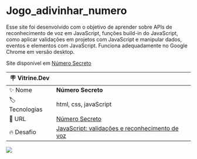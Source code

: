 # Jogo_adivinhar_numero

Esse site foi desenvolvido com o objetivo de aprender sobre APIs de reconhecimento de voz em JavaScript, funções build-in do JavaScript, como aplicar validações em projetos com JavaScript e manipular dados, eventos e elementos com JavaScript. Funciona adequadamente no Google Chrome em versão desktop.

Site disponível em <a href="https://art169.github.io/Jogo_adivinhar_numero/">Número Secreto</a>

| :placard: Vitrine.Dev |     |
| -------------  | --- |
| :sparkles: Nome        | **Número Secreto**
| :label: Tecnologias | html, css, javaScript
| :rocket: URL         | [Número Secreto](https://art169.github.io/Jogo_adivinhar_numero/)
| :fire: Desafio     | [JavaScript: validações e reconhecimento de voz](https://cursos.alura.com.br/course/javascript-validacoes-reconhecimento-voz)

<!-- Inserir imagem com a #vitrinedev ao final do link -->
![](https://i.pinimg.com/564x/ae/8e/5d/ae8e5d86341f500c78c7ef45a17b67a3.jpg#vitrinedev)
